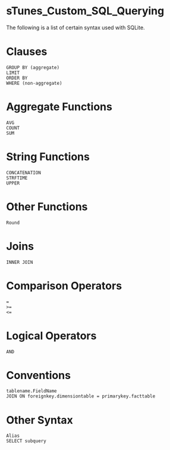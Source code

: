 # sTunes_Custom_SQL_Querying
The following is a list of certain syntax used with SQLite. 

# Clauses 
    GROUP BY (aggregate)
    LIMIT
    ORDER BY
    WHERE (non-aggregate)
# Aggregate Functions
    AVG
    COUNT
    SUM
  # String Functions
    CONCATENATION
    STRFTIME
    UPPER
  # Other Functions
    Round
# Joins
    INNER JOIN

# Comparison Operators
    =
    >=
    <=
# Logical Operators
    AND

# Conventions
    tablename.FieldName
    JOIN ON foreignkey.dimensiontable = primarykey.facttable
    
# Other Syntax
    Alias
    SELECT subquery

  
